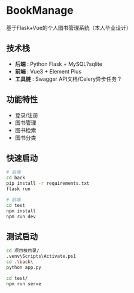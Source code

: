 # BookManage
基于Flask+Vue的个人图书管理系统（本人毕业设计）


## 技术栈
- **后端**
: Python Flask + MySQL?sqlite
- **前端**
: Vue3 + Element Plus
- **工具链**
: Swagger API文档/Celery异步任务 ?

## 功能特性
- 登录/注册
- 图书管理
- 图书检索
- 图书分类


## 快速启动
```bash
# 后端
cd back
pip install -r requirements.txt
flask run

# 前端
cd test
npm install
npm run dev
```

## 测试启动
```bash
cd 项目根目录/
.venv\Scripts\Activate.ps1
cd .\back\
python app.py

cd test/
npm run serve
```